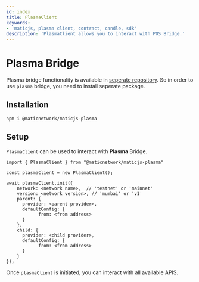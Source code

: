 ```yaml
---
id: index
title: PlasmaClient
keywords: 
- 'maticjs, plasma client, contract, candle, sdk'
description: 'PlasmaClient allows you to interact with POS Bridge.'
---
```


# Plasma Bridge

Plasma bridge functionality is available in [seperate repository](https://github.com/maticnetwork/maticjs-plasma). So in order to use `plasma` bridge, you need to install seperate package.

## Installation

```
npm i @maticnetwork/maticjs-plasma
```

## Setup

`PlasmaClient` can be used to interact with **Plasma** Bridge.

```
import { PlasmaClient } from "@maticnetwork/maticjs-plasma"

const plasmaClient = new PlasmaClient();

await plasmaClient.init({
    network: <network name>,  // 'testnet' or 'mainnet'
    version: <network version>, // 'mumbai' or 'v1'
    parent: {
      provider: <parent provider>,
      defaultConfig: {
            from: <from address>
      }
    },
    child: {
      provider: <child provider>,
      defaultConfig: {
            from: <from address>
      }
    }
});

```

Once `plasmaClient` is initiated, you can interact with all available APIS.
